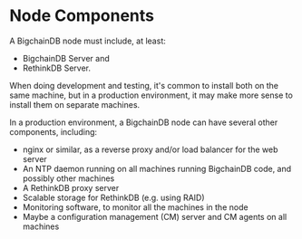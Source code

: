# Node Components

A BigchainDB node must include, at least:

* BigchainDB Server and
* RethinkDB Server.

When doing development and testing, it's common to install both on the same machine, but in a production environment, it may make more sense to install them on separate machines.

In a production environment, a BigchainDB node can have several other components, including:

* nginx or similar, as a reverse proxy and/or load balancer for the web server
* An NTP daemon running on all machines running BigchainDB code, and possibly other machines
* A RethinkDB proxy server
* Scalable storage for RethinkDB (e.g. using RAID)
* Monitoring software, to monitor all the machines in the node
* Maybe a configuration management (CM) server and CM agents on all machines
